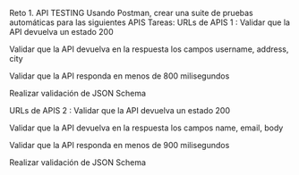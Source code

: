 Reto 1. API TESTING
Usando Postman, crear una suite de pruebas automáticas para las siguientes APIS
Tareas:
URLs de APIS 1 :
Validar que la API devuelva un estado 200

Validar que la API devuelva en la respuesta los campos username, address, city

Validar que la API responda en menos de 800 milisegundos

Realizar validación de JSON Schema

URLs de APIS 2 :
Validar que la API devuelva un estado 200

Validar que la API devuelva en la respuesta los campos name, email, body

Validar que la API responda en menos de 900 milisegundos

Realizar validación de JSON Schema

